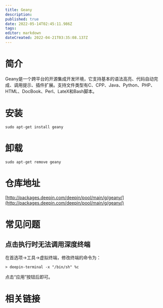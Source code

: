 ```yaml
---
title: Geany
description: 
published: true
date: 2022-05-14T02:45:11.986Z
tags: 
editor: markdown
dateCreated: 2022-04-21T03:35:08.137Z
---
```


# 简介

Geany是一个跨平台的开源集成开发环境，它支持基本的语法高亮、代码自动完成、调用提示、插件扩展。支持文件类型有C、CPP、Java、Python、PHP、 HTML、DocBook、Perl、LateX和Bash脚本。

# 安装

`sudo apt-get install geany`

# 卸载

`sudo apt-get remove geany`

# 仓库地址

[http://packages.deepin.com/deepin/pool/main/g/geany/](http://packages.deepin.com/deepin/pool/main/g/geany/)


# 常见问题
## 点击执行时无法调用深度终端
在首选项→工具→虚拟终端，修改终端的命令为：

`> deepin-terminal -x "/bin/sh" %c` 

点击“应用”按钮后即可。

# 相关链接